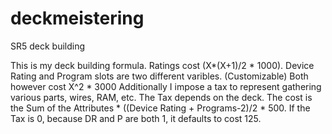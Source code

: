 # deckmeistering
SR5 deck building

This is my deck building formula.
Ratings cost (X*(X+1)/2 * 1000).
Device Rating and Program slots are two different varibles. (Customizable)
Both however cost X^2 * 3000
Additionally I impose a tax to represent gathering various parts, wires, RAM, etc. 
The Tax depends on the deck.
The cost is the Sum of the Attributes * ((Device Rating + Programs-2)/2 * 500.
If the Tax is 0, because DR and P are both 1, it defaults to cost 125.

